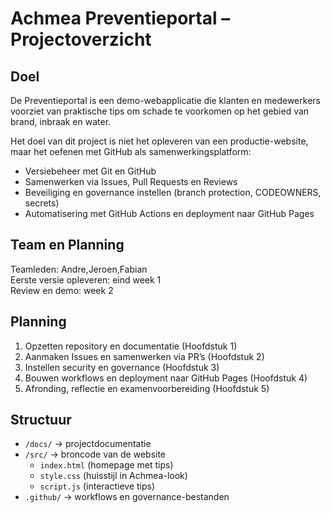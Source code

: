 # Achmea Preventieportal – Projectoverzicht 

## Doel 
De Preventieportal is een demo-webapplicatie die klanten en medewerkers voorziet van praktische tips 
om schade te voorkomen op het gebied van brand, inbraak en water. 

Het doel van dit project is niet het opleveren van een productie-website, maar het oefenen met GitHub 
als samenwerkingsplatform: 
- Versiebeheer met Git en GitHub 
- Samenwerken via Issues, Pull Requests en Reviews 
- Beveiliging en governance instellen (branch protection, CODEOWNERS, secrets) 
- Automatisering met GitHub Actions en deployment naar GitHub Pages

## Team en Planning 
Teamleden: Andre,Jeroen,Fabian   
Eerste versie opleveren: eind week 1   
Review en demo: week 2

## Planning 
1. Opzetten repository en documentatie (Hoofdstuk 1) 
2. Aanmaken Issues en samenwerken via PR’s (Hoofdstuk 2) 
3. Instellen security en governance (Hoofdstuk 3) 
4. Bouwen workflows en deployment naar GitHub Pages (Hoofdstuk 4) 
5. Afronding, reflectie en examenvoorbereiding (Hoofdstuk 5) 

## Structuur 
- `/docs/` → projectdocumentatie 
- `/src/` → broncode van de website 
  - `index.html` (homepage met tips) 
  - `style.css` (huisstijl in Achmea-look) 
  - `script.js` (interactieve tips) 
- `.github/` → workflows en governance-bestanden
